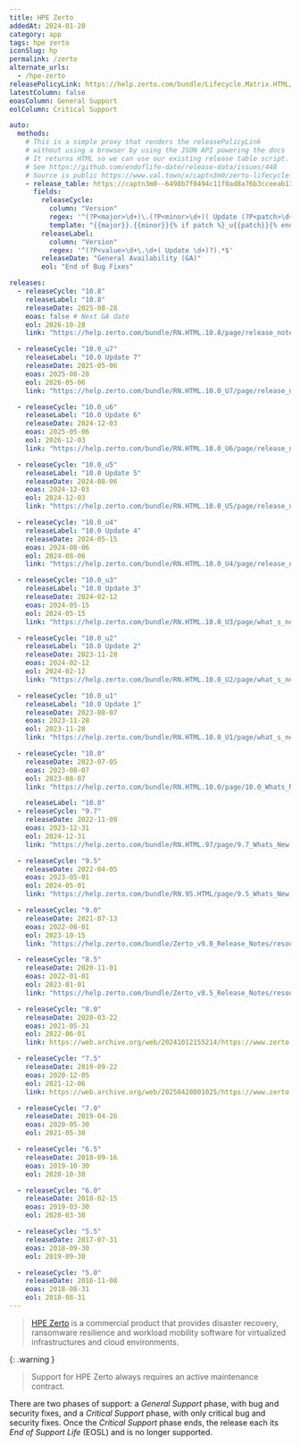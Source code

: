 ```yaml
---
title: HPE Zerto
addedAt: 2024-01-20
category: app
tags: hpe zerto
iconSlug: hp
permalink: /zerto
alternate_urls:
  - /hpe-zerto
releasePolicyLink: https://help.zerto.com/bundle/Lifecycle.Matrix.HTML/page/product_version_lifecycle_matrix_for_zerto.html
latestColumn: false
eoasColumn: General Support
eolColumn: Critical Support

auto:
  methods:
    # This is a simple proxy that renders the releasePolicyLink
    # without using a browser by using the JSON API powering the docs
    # It returns HTML so we can use our existing release table script.
    # See https://github.com/endoflife-date/release-data/issues/448
    # Source is public https://www.val.town/x/captn3m0/zerto-lifecycle-matrix
    - release_table: https://captn3m0--6498b7f0494c11f0ad8a76b3cceeab13.web.val.run
      fields:
        releaseCycle:
          column: "Version"
          regex: '^(?P<major>\d+)\.(?P<minor>\d+)( Update (?P<patch>\d+).*)?$'
          template: "{{major}}.{{minor}}{% if patch %}_u{{patch}}{% endif %}"
        releaseLabel:
          column: "Version"
          regex: '^(?P<value>\d+\.\d+( Update \d+)?).*$'
        releaseDate: "General Availability (GA)"
        eol: "End of Bug Fixes"

releases:
  - releaseCycle: "10.8"
    releaseLabel: "10.8"
    releaseDate: 2025-08-28
    eoas: false # Next GA date
    eol: 2026-10-28
    link: "https://help.zerto.com/bundle/RN.HTML.10.8/page/release_notes_for_zerto_10_8.html"

  - releaseCycle: "10.0_u7"
    releaseLabel: "10.0 Update 7"
    releaseDate: 2025-05-06
    eoas: 2025-08-28
    eol: 2026-05-06
    link: "https://help.zerto.com/bundle/RN.HTML.10.0_U7/page/release_notes_for_zerto_10_0_update_7.html"

  - releaseCycle: "10.0_u6"
    releaseLabel: "10.0 Update 6"
    releaseDate: 2024-12-03
    eoas: 2025-05-06
    eol: 2026-12-03
    link: "https://help.zerto.com/bundle/RN.HTML.10.0_U6/page/release_notes_for_zerto_10_0_update_6.html"

  - releaseCycle: "10.0_u5"
    releaseLabel: "10.0 Update 5"
    releaseDate: 2024-08-06
    eoas: 2024-12-03
    eol: 2024-12-03
    link: "https://help.zerto.com/bundle/RN.HTML.10.0_U5/page/release_notes_for_zerto_10_0_update_5.html"

  - releaseCycle: "10.0_u4"
    releaseLabel: "10.0 Update 4"
    releaseDate: 2024-05-15
    eoas: 2024-08-06
    eol: 2024-08-06
    link: "https://help.zerto.com/bundle/RN.HTML.10.0_U4/page/release_notes_for_zerto_10_0_update_4.html"

  - releaseCycle: "10.0_u3"
    releaseLabel: "10.0 Update 3"
    releaseDate: 2024-02-12
    eoas: 2024-05-15
    eol: 2024-05-15
    link: "https://help.zerto.com/bundle/RN.HTML.10.0_U3/page/what_s_new_in_zerto_10_0_update_3.html"

  - releaseCycle: "10.0_u2"
    releaseLabel: "10.0 Update 2"
    releaseDate: 2023-11-28
    eoas: 2024-02-12
    eol: 2024-02-12
    link: "https://help.zerto.com/bundle/RN.HTML.10.0_U2/page/what_s_new_in_zerto_10_0_update_2.html"

  - releaseCycle: "10.0_u1"
    releaseLabel: "10.0 Update 1"
    releaseDate: 2023-08-07
    eoas: 2023-11-28
    eol: 2023-11-28
    link: "https://help.zerto.com/bundle/RN.HTML.10.0_U1/page/what_s_new_in_zerto_10_0_update_1.html"

  - releaseCycle: "10.0"
    releaseDate: 2023-07-05
    eoas: 2023-08-07
    eol: 2023-08-07
    link: "https://help.zerto.com/bundle/RN.HTML.10.0/page/10.0_Whats_New.htm"

    releaseLabel: "10.0"
  - releaseCycle: "9.7"
    releaseDate: 2022-11-08
    eoas: 2023-12-31
    eol: 2024-12-31
    link: "https://help.zerto.com/bundle/RN.HTML.97/page/9.7_Whats_New.htm"

  - releaseCycle: "9.5"
    releaseDate: 2022-04-05
    eoas: 2023-05-01
    eol: 2024-05-01
    link: "https://help.zerto.com/bundle/RN.95.HTML/page/9.5_Whats_New.htm"

  - releaseCycle: "9.0"
    releaseDate: 2021-07-13
    eoas: 2022-08-01
    eol: 2023-10-15
    link: "https://help.zerto.com/bundle/Zerto_v9.0_Release_Notes/resource/Zerto_v9.0_Release_Notes.pdf"

  - releaseCycle: "8.5"
    releaseDate: 2020-11-01
    eoas: 2022-01-01
    eol: 2023-01-01
    link: "https://help.zerto.com/bundle/Zerto_v8.5_Release_Notes/resource/Zerto_v8.5_Release_Notes.pdf"

  - releaseCycle: "8.0"
    releaseDate: 2020-03-22
    eoas: 2021-05-31
    eol: 2022-06-01
    link: https://web.archive.org/web/20241012155214/https://www.zerto.com/wp-content/uploads/2020/03/whats-new-in-zerto-8-0_DS.pdf

  - releaseCycle: "7.5"
    releaseDate: 2019-09-22
    eoas: 2020-12-05
    eol: 2021-12-06
    link: https://web.archive.org/web/20250428001025/https://www.zerto.com/press-releases/zerto-announces-general-availability-of-zerto-7-5-raising-the-bar-for-continuous-data-protection/

  - releaseCycle: "7.0"
    releaseDate: 2019-04-26
    eoas: 2020-05-30
    eol: 2021-05-30

  - releaseCycle: "6.5"
    releaseDate: 2018-09-16
    eoas: 2019-10-30
    eol: 2020-10-30

  - releaseCycle: "6.0"
    releaseDate: 2018-02-15
    eoas: 2019-03-30
    eol: 2020-03-30

  - releaseCycle: "5.5"
    releaseDate: 2017-07-31
    eoas: 2018-09-30
    eol: 2019-09-30

  - releaseCycle: "5.0"
    releaseDate: 2016-11-08
    eoas: 2018-08-31
    eol: 2018-08-31
---
```


> [HPE Zerto](https://www.hpe.com/us/en/zerto-software.html) is a commercial product that provides
> disaster recovery, ransomware resilience and workload mobility software for virtualized
> infrastructures and cloud environments.

{: .warning }

> Support for HPE Zerto always requires an active maintenance contract.

There are two phases of support: a _General Support_ phase, with bug and security fixes, and a
_Critical Support_ phase, with only critical bug and security fixes. Once the _Critical Support_
phase ends, the release each its _End of Support Life_ (EOSL) and is no longer supported.
